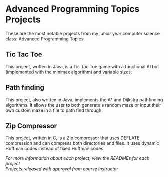 # Advanced Programming Topics Projects
These are the most notable projects from my junior year computer science class: Advanced Programming Topics. 

## Tic Tac Toe 
This project, written in Java, is a Tic Tac Toe game with a functional AI bot (implemented with the minimax algorithm) and variable sizes. 

## Path finding 
This project, also written in Java, implements the A* and Dijkstra pathfinding algorithms. It allows the user to both generate a random maze or input their own custom maze in a file to path find through.

## Zip Compressor 
This project, written in C, is a Zip compressor that uses DEFLATE compression and can compress both directories and files. It uses dynamic Huffman codes instead of fixed Huffman codes. 

*For more information about each project, view the READMEs for each project*                                                     
*Projects released with approval from course instructor* 
